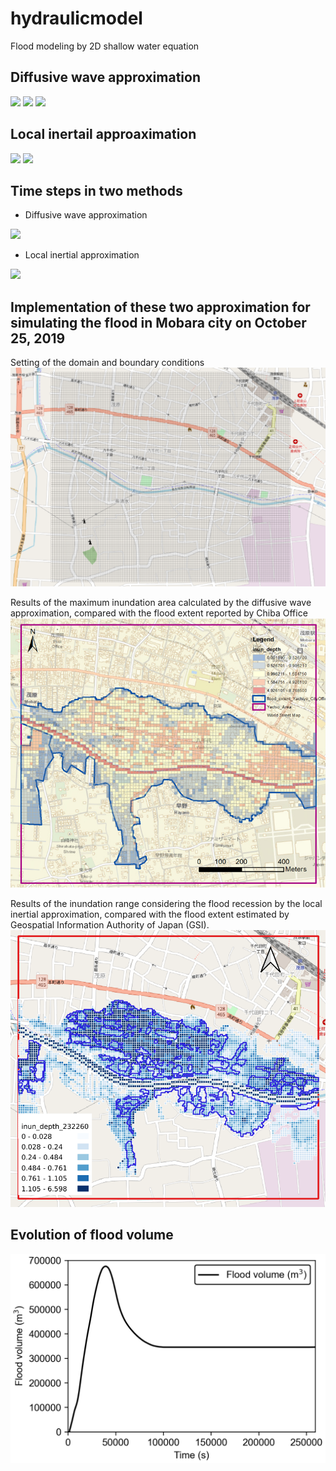 # hydraulicmodel
Flood modeling by 2D shallow water equation

## Diffusive wave approximation

<img src="https://render.githubusercontent.com/render/math?math=\frac{\partial h ^{i, j}}{\partial t} = \frac{Q_x^{i-1, j} - Q_x^{i, j} + Q_y^{i, j-1} - Q_y^{i, j}}{\Delta x \Delta y}">

<img src="https://render.githubusercontent.com/render/math?math=Q_x^{i, j} = \frac{h_{flow}^{5/3}}{n} \left( \frac{h^{i-1, j} - h^{i, j}}{\Delta x} \right) ^{1/2} \Delta y">

<img src="https://render.githubusercontent.com/render/math?math=Q_y^{i, j} = \frac{h_{flow}^{5/3}}{n} \left( \frac{h^{i-1, j} - h^{i, j}}{\Delta y} \right) ^{1/2} \Delta x">

## Local inertail approaximation

<img src="https://render.githubusercontent.com/render/math?math=\frac{\partial h ^{i, j}}{\partial t} = \frac{Q_x^{i-1, j} - Q_x^{i, j} + Q_y^{i, j-1} - Q_y^{i, j}}{\Delta x \Delta y}">

<img src="https://render.githubusercontent.com/render/math?math=q_{t + \Delta t} = \frac{q_t - gh_{flow, t} \Delta t \frac{\partial h_t}{\partial x}} {1 + g n^2 \Delta t q_t / h_{flow, t}^{7/3}}">


## Time steps in two methods

- Diffusive wave approximation
<img src="https://render.githubusercontent.com/render/math?math=\Delta t = \frac{\Delta x^2}{4} min \left( \frac{2n}{h_{flow}^{5/3}}|\frac{\partial h}{\partial x}|^{1/2}, \frac{2n}{h_{flow}^{5/3}}|\frac{\partial h}{\partial y}|^{1/2} \right)">

- Local inertial approximation
<img src="https://render.githubusercontent.com/render/math?math=\Delta t = \alpha \frac{\Delta x}{\sqrt{g (h-z)_{max}}}">

## Implementation of these two approximation for simulating the flood in Mobara city on October 25, 2019

Setting of the domain and boundary conditions
![domain](./fig/domain.png)

Results of the maximum inundation area calculated by the diffusive wave approximation, compared with the flood extent reported by Chiba Office
![diffusive wave](./fig/dw.png)

Results of the inundation range considering the flood recession by the local inertial approximation, compared with the flood extent estimated by Geospatial Information Authority of Japan (GSI). 
![local inertial](./fig/li.png)

## Evolution of flood volume
![flood volume](./fig/fv.png)
